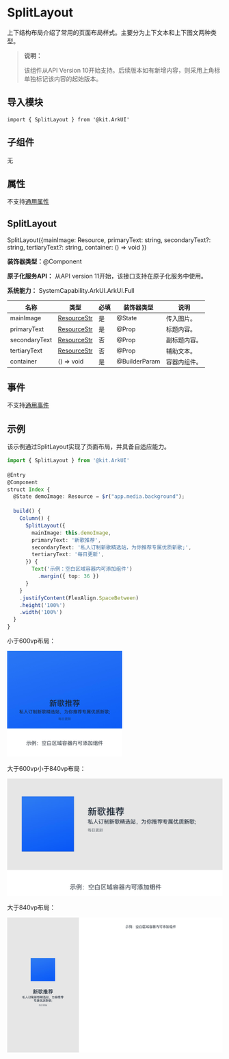 # SplitLayout


上下结构布局介绍了常用的页面布局样式。主要分为上下文本和上下图文两种类型。


> **说明：**
>
> 该组件从API Version 10开始支持。后续版本如有新增内容，则采用上角标单独标记该内容的起始版本。


## 导入模块

```
import { SplitLayout } from '@kit.ArkUI'
```


## 子组件

无

## 属性
不支持[通用属性](ts-component-general-attributes.md)


## SplitLayout

SplitLayout({mainImage: Resource, primaryText: string, secondaryText?: string, tertiaryText?: string, container: ()&nbsp;=&gt;&nbsp;void })

**装饰器类型：**@Component

**原子化服务API：** 从API version 11开始，该接口支持在原子化服务中使用。

**系统能力：** SystemCapability.ArkUI.ArkUI.Full

| 名称 | 类型 | 必填 | 装饰器类型        | 说明     |
| -------- | -------- | -------- |---------------|--------|
| mainImage | [ResourceStr](ts-types.md#resourcestr) | 是 | @State | 传入图片。  |
| primaryText | [ResourceStr](ts-types.md#resourcestr) | 是 | @Prop         | 标题内容。  |
| secondaryText | [ResourceStr](ts-types.md#resourcestr) | 否 | @Prop         | 副标题内容。 |
| tertiaryText | [ResourceStr](ts-types.md#resourcestr) | 否 | @Prop         | 辅助文本。  |
| container | ()&nbsp;=&gt;&nbsp;void | 是 | @BuilderParam | 容器内组件。 |

## 事件
不支持[通用事件](ts-component-general-events.md)

## 示例
该示例通过SplitLayout实现了页面布局，并具备自适应能力。
```ts
import { SplitLayout } from '@kit.ArkUI'

@Entry
@Component
struct Index {
  @State demoImage: Resource = $r("app.media.background");

  build() {
    Column() {
      SplitLayout({
        mainImage: this.demoImage,
        primaryText: '新歌推荐',
        secondaryText: '私人订制新歌精选站，为你推荐专属优质新歌;',
        tertiaryText: '每日更新',
      }) {
        Text('示例：空白区域容器内可添加组件')
          .margin({ top: 36 })
      }
    }
    .justifyContent(FlexAlign.SpaceBetween)
    .height('100%')
    .width('100%')
  }
}
```


小于600vp布局：


![zh-cn_image_0000001665553957](figures/zh-cn_image_0000001665553957.png)


大于600vp小于840vp布局：


![zh-cn_image_0000001616957408](figures/zh-cn_image_0000001616957408.png)


大于840vp布局：


![zh-cn_image_0000001617116972](figures/zh-cn_image_0000001617116972.png)
